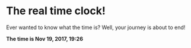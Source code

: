 # The real time clock!

Ever wanted to know what the time is? Well, your journey is about to end!

**The time is Nov 19, 2017, 19:26**